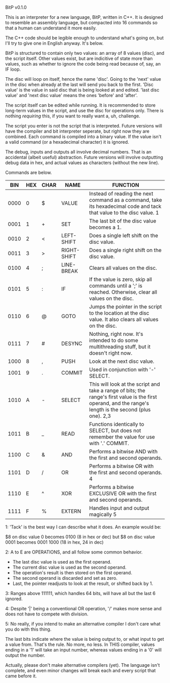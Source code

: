 BitP v0.1.0

This is an interpreter for a new language, BitP, written in C++.
It is designed to resemble an assembly language, but compacted into 16 commands so that a human can understand it more easily.

The C++ code should be legible enough to understand what's going on, but I'll try to give one in English anyway. It's below.


BitP is structured to contain only two values: an array of 8 values (disc), and the script itself.
Other values exist, but are indicitive of state more than values, such as whether to ignore the code being read because of, say, an IF loop.

The disc will loop on itself, hence the name 'disc'. Going to the 'next' value in the disc when already at the last will send you back to the first.
'Disc value' is the value in said disc that is being looked at and edited. 'last disc value' and 'next disc value' means the ones 'before' and 'after'.

The script itself can be edited while running. It is recommended to store long-term values in the script, and use the disc for operations only. There is nothing *requiring* this, if you want to really want a, uh, challenge.


The script you enter is not the script that is interpreted. Future versions will have the compiler and bit interpreter seperate, but right now they are combined.
Each command is compiled into a binary value. If the value isn't a valid command (or a hexadecimal character) it is ignored.


The debug, inputs and outputs all involve decimal numbers. That is an accidental (albeit useful) abstraction.
Future versions will involve outputting debug data in hex, and actual values as characters (without the new line).


Commands are below.

BIN | HEX | CHAR | NAME | FUNCTION
------ | --- | --- | ------------- | ----------------------------------------------------
0000 | 0 | $ | VALUE | Instead of reading the next command as a command, take its hexadecimal code and tack that value to the disc value. 1
0001 | 1 | + | SET | The last bit of the disc value becomes a 1.
0010 | 2 | < | LEFT-SHIFT | Does a single left shift on the disc value.
0011 | 3 | > | RIGHT-SHIFT | Does a single right shift on the disc value.
0100 | 4 | ; | LINE-BREAK | Clears all values on the disc.
0101 | 5 | : | IF | If the value is zero, skip all commands until a ';' is reached. Otherwise, clear all values on the disc.
0110 | 6 | @ | GOTO | Jumps the pointer in the script to the location at the disc value. It also clears all values on the disc.
0111 | 7 | # | DESYNC | Nothing, right now. It's intended to do some multithreading stuff, but it doesn't right now.
1000 | 8 | , | PUSH | Look at the next disc value.
1001 | 9 | . | COMMIT | Used in conjunction with '-' SELECT.
1010 | A | - | SELECT | This will look at the script and take a range of bits; the range's first value is the first operand, and the range's length is the second (plus one). 2,3
1011 | B | _ | READ | Functions identically to SELECT, but does not remember the value for use with '.' COMMIT.
1100 | C | & | AND | Performs a bitwise AND with the first and second operands.
1101 | D | / | OR | Performs a bitwise OR with the first and second operands. 4
1110 | E | ^ | XOR | Performs a bitwise EXCLUSIVE OR with the first and second operands.
1111 | F | % | EXTERN | Handles input and output magically 5
1: 'Tack' is the best way I can describe what it does. An example would be:

$8 on disc value 0 becomes 0100 (8 in hex or dec)
but $8 on disc value 0001 becomes 0001 1000 (18 in hex, 24 in dec)

2: A to E are OPERATIONS, and all follow some common behavior.
 - The last disc value is used as the first operand.
 - The current disc value is used as the second operand.
 - The operation's result is then stored on the first operand.
 - The second operand is discarded and set as zero.
 - Last, the pointer readjusts to look at the result, or shifted back by 1.
 
3: Ranges above 111111, which handles 64 bits, will have all but the last 6 ignored.

4: Despite '|' being a conventional OR operation, '/' makes more sense and does not have to compete with division.

5: No really, if you intend to make an alternative compiler I don't care what you do with this thing.

The last bits indicate where the value is being output to, or what input to get a value from. That's the rule. No more, no less.
In THIS compiler, values ending in a '1' will take an input number, whereas values ending in a '0' will output the number.

Actually, please don't make alternative compilers (yet). The language isn't complete, and even minor changes will break each and every script that came before it.